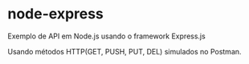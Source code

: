 # node-express
 Exemplo de API em Node.js usando o framework Express.js

Usando métodos HTTP(GET, PUSH, PUT, DEL) simulados no Postman.
